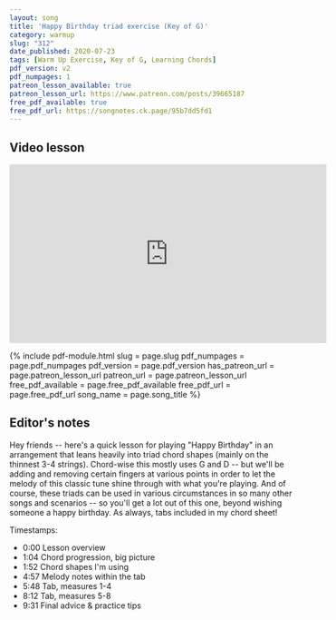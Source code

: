```yaml
---
layout: song
title: 'Happy Birthday triad exercise (Key of G)'
category: warmup
slug: "312"
date_published: 2020-07-23
tags: [Warm Up Exercise, Key of G, Learning Chords]
pdf_version: v2
pdf_numpages: 1
patreon_lesson_available: true
patreon_lesson_url: https://www.patreon.com/posts/39665187
free_pdf_available: true
free_pdf_url: https://songnotes.ck.page/95b7dd5fd1
---
```


## Video lesson

<iframe width="560" height="315" src="https://www.youtube.com/embed/fJsqUe4ZIXA" frameborder="0" allow="accelerometer; autoplay; encrypted-media; gyroscope; picture-in-picture" allowfullscreen></iframe>

{% include pdf-module.html slug = page.slug pdf_numpages = page.pdf_numpages pdf_version = page.pdf_version has_patreon_url = page.patreon_lesson_url patreon_url = page.patreon_lesson_url free_pdf_available = page.free_pdf_available free_pdf_url = page.free_pdf_url song_name = page.song_title %}

## Editor's notes

Hey friends -- here's a quick lesson for playing "Happy Birthday" in an arrangement that leans heavily into triad chord shapes (mainly on the thinnest 3-4 strings). Chord-wise this mostly uses G and D -- but we'll be adding and removing certain fingers at various points in order to let the melody of this classic tune shine through with what you're playing. And of course, these triads can be used in various circumstances in so many other songs and scenarios -- so you'll get a lot out of this one, beyond wishing someone a happy birthday. As always, tabs included in my chord sheet!

Timestamps:

- 0:00 Lesson overview
- 1:04 Chord progression, big picture
- 1:52 Chord shapes I'm using
- 4:57 Melody notes within the tab
- 5:48 Tab, measures 1-4
- 8:12 Tab, measures 5-8
- 9:31 Final advice & practice tips
